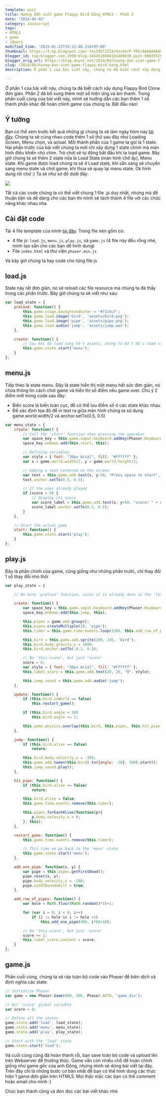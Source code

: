 ```yaml
---
template: post
title: Hướng dẫn viết game Flappy Bird bằng HTML5 - Phần 3
date: "2014-04-02"
category: Javascript
tags:
- HTML5
- game
- jQuery
modified_time: '2015-01-22T19:22:48.214+07:00'
thumbnail: https://4.bp.blogspot.com/-7exI9UlIZZ4/UzuVmrP-YRI/AAAAAAAAGgE/OjgRgxeToxU/s1600/diag.png
blogger_id: tag:blogger.com,1999:blog-3454518094181460838.post-900355265705355732
blogger_orig_url: https://blog.duyet.net/2014/04/huong-dan-viet-game-flappy-bird-bang.html
slug: /2014/04/huong-dan-viet-game-flappy-bird-bang.html
description: Ở phần 1 của bài viết này, chúng ta đã biết cách xây dựng Flappy Bird Clone đơn giản. Phần 2 đã bổ xung thêm một số hiện ứng và âm thanh. Trong phần cuối cùng của bài viết này, mình sẽ hướng dẫn các bạn thêm 1 số thành phần khác để hoàn chỉnh game của chúng ta. Bắt đầu nào!

---
```


Ở phần 1 của bài viết này, chúng ta đã biết cách xây dựng Flappy Bird Clone đơn giản. Phần 2 đã bổ xung thêm một số hiện ứng và âm thanh. Trong phần cuối cùng của bài viết này, mình sẽ hướng dẫn các bạn thêm 1 số thành phần khác để hoàn chỉnh game của chúng ta. Bắt đầu nào!

## Ý tưởng ##

Bạn có thể xem trước kết quả những gì chúng ta sẽ làm ngày hôm nay [tại đây](https://jsfiddle.net/lvduit/sw9HM/embedded/result/).
Chúng ta sẽ cùng nhau code thêm 1 số thứ sau đây như Loading Screen, Menu chọn, và actual.
Mỗi thành phần của 1 game ta gọi là 1 state. Hai phần trước của bài viết chúng ta mới chỉ xây dựng 1 state chính mà màn hình điều khiển chú chim. Trò chơi sẽ tự đông bắt đầu khi ta load game. Bây giờ chúng ta sẽ thêm 2 state nữa là Load State (màn hình chờ ấy), Menu state.
Khi game được load chúng ta sẽ ở Load state, khi sẵn sàng sẽ chuyển sang menu state và chơi game. khi thua sẽ quay lại menu state. Ok hình dung rồi chứ :)
Ta sẽ như sơ đồ dưới đây:

![](https://4.bp.blogspot.com/-7exI9UlIZZ4/UzuVmrP-YRI/AAAAAAAAGgE/OjgRgxeToxU/s1600/diag.png)

Tất cả các code chúng ta có thể viết chung 1 file .js duy nhất, nhưng mà để thuận tiện và dễ dàng cho các bạn thì mình sẽ tách thành 4 file với các chức năng khác nhau nha.

## Cài đặt code 

Tải 4 file template của mình [tại đây](https://github.com/lvduit/phaser-tutorials/raw/master/4-flappy_bird/flappy_bird_basic.zip). Trong file nén gồm có:

- 4 file js: `load.js`, `menu.js`, `play.js`, và `game.js` (4 file này đều rỗng nhé, mình tạo sẵn cho các bạn dễ hình dung)
- File `index.html` và thư viện `phaser.min.js`

Và bây giờ chúng ta hay code cho từng file js

## load.js ##

State này rất đơn giản, nó sẽ reload các file resource mà chúng ta đã thấy trong các phần trước. Bây giờ chúng ta sẽ viết như sau:

```js
var load_state = {  
    preload: function() { 
        this.game.stage.backgroundColor = '#71c5cf';
        this.game.load.image('bird', 'assets/bird.png');  
        this.game.load.image('pipe', 'assets/pipe.png');  
        this.game.load.audio('jump', 'assets/jump.wav');
    },

    create: function() {
        // Sau khi đã load xong hết assets, chúng ta bắt đầu load state menu
        this.game.state.start('menu');
    }
};

```

## menu.js ##

Tiếp theo là state menu. Đây là state hiển thị một menu hết sức đơn giản, nó chứa thông tin cách chơi game và hiển thị số điểm nếu game over.
Chú ý 2 điểm mới trong code sau đây:

- Biến score là biến toàn cục, để có thể lưu điểm số ở các state khác nhau
- Để xác định tọa độ để in text ra giữa màn hình chúng ta sử dụng game.world.width/2 và anchor.setTo(0.5, 0.5)

```js
var menu_state = {  
    create: function() {
        // Call the 'start' function when pressing the spacebar
        var space_key = this.game.input.keyboard.addKey(Phaser.Keyboard.SPACEBAR);
        space_key.onDown.add(this.start, this); 

        // Defining variables
        var style = { font: "30px Arial", fill: "#ffffff" };
        var x = game.world.width/2, y = game.world.height/2;

        // Adding a text centered on the screen
        var text = this.game.add.text(x, y-50, "Press space to start", style);
        text.anchor.setTo(0.5, 0.5); 

        // If the user already played
        if (score > 0) {
            // Display its score
            var score_label = this.game.add.text(x, y+50, "score: " + score, style);
            score_label.anchor.setTo(0.5, 0.5); 
        }
    },

    // Start the actual game
    start: function() {
        this.game.state.start('play');
    }
};
```

## play.js ##

Đây là phần chính của game, cũng giống như những phần trước, chỉ thay đổi 1 số thay đổi nhỏ thôi

```js
var play_state = {

    // No more 'preload' function, since it is already done in the 'load' state

    create: function() { 
        var space_key = this.game.input.keyboard.addKey(Phaser.Keyboard.SPACEBAR);
        space_key.onDown.add(this.jump, this); 

        this.pipes = game.add.group();
        this.pipes.createMultiple(20, 'pipe');  
        this.timer = this.game.time.events.loop(1500, this.add_row_of_pipes, this);           

        this.bird = this.game.add.sprite(100, 245, 'bird');
        this.bird.body.gravity.y = 1000; 
        this.bird.anchor.setTo(-0.2, 0.5);

        // No 'this.score', but just 'score'
        score = 0; 
        var style = { font: "30px Arial", fill: "#ffffff" };
        this.label_score = this.game.add.text(20, 20, "0", style); 

        this.jump_sound = this.game.add.audio('jump');
    },

    update: function() {
        if (this.bird.inWorld == false)
            this.restart_game(); 

        if (this.bird.angle < 20)
            this.bird.angle += 1;

        this.game.physics.overlap(this.bird, this.pipes, this.hit_pipe, null, this);      
    },

    jump: function() {
        if (this.bird.alive == false)
            return; 

        this.bird.body.velocity.y = -350;
        this.game.add.tween(this.bird).to({angle: -20}, 100).start();
        this.jump_sound.play();
    },

    hit_pipe: function() {
        if (this.bird.alive == false)
            return;

        this.bird.alive = false;
        this.game.time.events.remove(this.timer);

        this.pipes.forEachAlive(function(p){
            p.body.velocity.x = 0;
        }, this);
    },

    restart_game: function() {
        this.game.time.events.remove(this.timer);

        // This time we go back to the 'menu' state
        this.game.state.start('menu');
    },

    add_one_pipe: function(x, y) {
        var pipe = this.pipes.getFirstDead();
        pipe.reset(x, y);
        pipe.body.velocity.x = -200; 
        pipe.outOfBoundsKill = true;
    },

    add_row_of_pipes: function() {
        var hole = Math.floor(Math.random()*5)+1;

        for (var i = 0; i < 8; i++)
            if (i != hole && i != hole +1) 
                this.add_one_pipe(400, i*60+10);   

        // No 'this.score', but just 'score'
        score += 1; 
        this.label_score.content = score;  
    }
};
```

## game.js  ##

Phần cuối cùng, chúng ta sẽ ráp toàn bộ code vào Phaser để biên dịch và định nghĩa các state:

```js
// Initialize Phaser
var game = new Phaser.Game(400, 490, Phaser.AUTO, 'game_div');

// Our 'score' global variable
var score = 0;

// Define all the states
game.state.add('load', load_state);  
game.state.add('menu', menu_state);  
game.state.add('play', play_state);  

// Start with the 'load' state
game.state.start('load');  
```

Và cuối cùng cũng đã hoàn thành rồi, bạn save toàn bộ code và upload lên trên Webserver để thưởng thức.
Game vẫn còn nhiều chỗ để hoàn chỉnh giống như game gốc của anh Đông, nhưng mình sẽ dừng bài viết tại đây. Trên đây chỉ là những bước cơ bản nhất để bạn có thể hình dung các thực hiện 1 game đơn giản trên HTML5. Mọi thắc mắc các bạn có thể comment hoặc email cho mình :)

Chúc bạn thành công và đón đọc các bài viết khác nhé.
